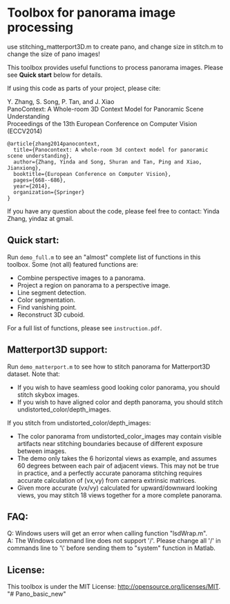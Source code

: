 # Toolbox for panorama image processing

use stitching_matterport3D.m to create pano, and change size in stitch.m to change the size of pano images!

This toolbox provides useful functions to process panorama images. Please see **Quick start** below for details.

If using this code as parts of your project, please cite:

Y. Zhang, S. Song, P. Tan, and J. Xiao  
PanoContext: A Whole-room 3D Context Model for Panoramic Scene Understanding  
Proceedings of the 13th European Conference on Computer Vision (ECCV2014)

    @article{zhang2014panocontext,
      title={Panocontext: A whole-room 3d context model for panoramic scene understanding},
      author={Zhang, Yinda and Song, Shuran and Tan, Ping and Xiao, Jianxiong},
      booktitle={European Conference on Computer Vision},
      pages={668--686},
      year={2014},
      organization={Springer}
    }



If you have any question about the code, please feel free to contact:
Yinda Zhang, yindaz at gmail.



## Quick start:
Run `demo_full.m` to see an "almost" complete list of functions in this toolbox. Some (not all) featured functions are:
- Combine perspective images to a panorama.
- Project a region on panorama to a perspective image.
- Line segment detection.
- Color segmentation.
- Find vanishing point.
- Reconstruct 3D cuboid.

For a full list of functions, please see `instruction.pdf`.

## Matterport3D support:
Run `demo_matterport.m` to see how to stitch panorama for Matterport3D dataset. Note that:
- If you wish to have seamless good looking color panorama, you should stitch skybox images.
- If you wish to have aligned color and depth panorama, you should stitch undistorted_color/depth_images.

If you stitch from undistorted_color/depth_images:
- The color panorama from undistorted_color_images may contain visible artifacts near stitching boundaries because of different exposure between images.
- The demo only takes the 6 horizontal views as example, and assumes 60 degrees between each pair of adjacent views. This may not be true in practice, and a perfectly accurate panorama stitching requires accurate calculation of (vx,vy) from camera extrinsic matrices.
- Given more accurate (vx/vy) calculated for upward/downward looking views, you may stitch 18 views together for a more complete panorama.



## FAQ:
Q: Windows users will get an error when calling function "lsdWrap.m".  
A: The Windows command line does not support '/'. Please change all '/' in commands line to '\\' before sending them to "system" function in Matlab.


## License:
This toolbox is under the MIT License: http://opensource.org/licenses/MIT.
"# Pano_basic_new" 
